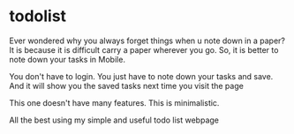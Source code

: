 # todolist

Ever wondered why you always forget things when u note down in a paper? It is because it is difficult carry a paper wherever you go. So, it is better to note down your tasks in Mobile.

You don't have to login. You just have to note down your tasks and save. And it will show you the saved tasks next time you visit the page

This one doesn't have many features. This is minimalistic.

All the best using my simple and useful todo list webpage
